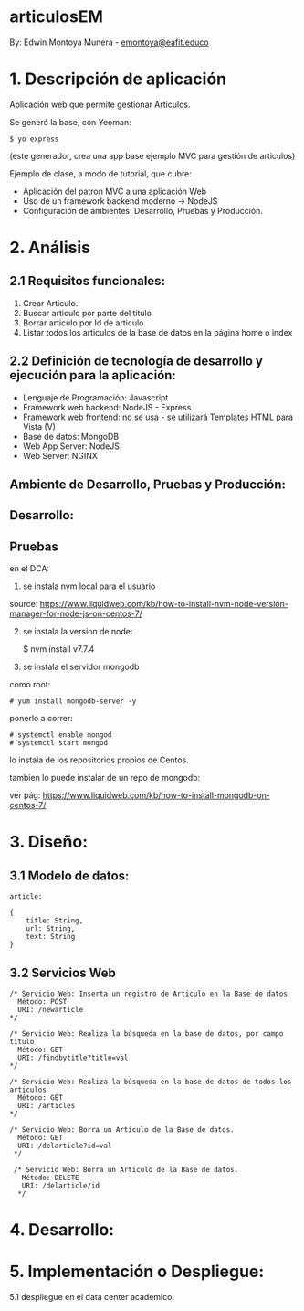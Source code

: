 # articulosEM

By: Edwin Montoya Munera - emontoya@eafit.educo

# 1. Descripción de aplicación

Aplicación web que permite gestionar Articulos.

Se generó la base, con Yeoman:

    $ yo express

(este generador, crea una app base ejemplo MVC para gestión de articulos)

Ejemplo de clase, a modo de tutorial, que cubre:

* Aplicación del patron MVC a una aplicación Web
* Uso de un framework backend moderno -> NodeJS
* Configuración de ambientes: Desarrollo, Pruebas y Producción.

# 2. Análisis

## 2.1 Requisitos funcionales:

1. Crear Articulo.
2. Buscar articulo por parte del titulo
3. Borrar articulo por Id de articulo
4. Listar todos los articulos de la base de datos en la página home o index

## 2.2 Definición de tecnología de desarrollo y ejecución para la aplicación:

* Lenguaje de Programación: Javascript
* Framework web backend: NodeJS - Express
* Framework web frontend: no se usa - se utilizará Templates HTML para Vista (V)
* Base de datos: MongoDB
* Web App Server: NodeJS
* Web Server: NGINX

## Ambiente de Desarrollo, Pruebas y Producción:

## Desarrollo:

## Pruebas

en el DCA:

1. se instala nvm local para el usuario

source: https://www.liquidweb.com/kb/how-to-install-nvm-node-version-manager-for-node-js-on-centos-7/

2. se instala la version de node:

    $ nvm install v7.7.4

3. se instala el servidor mongodb

como root:

    # yum install mongodb-server -y

ponerlo a correr:

    # systemctl enable mongod
    # systemctl start mongod


lo instala de los repositorios propios de Centos.

tambien lo puede instalar de un repo de mongodb:

ver pág: https://www.liquidweb.com/kb/how-to-install-mongodb-on-centos-7/




# 3. Diseño:

## 3.1 Modelo de datos:

    article:

    {
        title: String,
        url: String,
        text: String
    }

## 3.2 Servicios Web

    /* Servicio Web: Inserta un registro de Articulo en la Base de datos
      Método: POST
      URI: /newarticle
    */

    /* Servicio Web: Realiza la búsqueda en la base de datos, por campo titulo
      Método: GET
      URI: /findbytitle?title=val
    */

    /* Servicio Web: Realiza la búsqueda en la base de datos de todos los articulos
      Método: GET
      URI: /articles
    */

    /* Servicio Web: Borra un Articulo de la Base de datos.
      Método: GET
      URI: /delarticle?id=val
     */

     /* Servicio Web: Borra un Articulo de la Base de datos.
       Método: DELETE
       URI: /delarticle/id
      */

# 4. Desarrollo:

# 5. Implementación o Despliegue:

5.1 despliegue en el data center academico:

